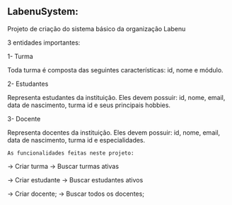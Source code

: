 ## LabenuSystem:

Projeto de criação do sistema básico da organização Labenu 

3 entidades importantes:

1- Turma

Toda turma é composta das seguintes características: id, nome e módulo. 

2- Estudantes

Representa estudantes da instituição. Eles devem possuir: id, nome, email, data de nascimento, turma id e seus principais hobbies.

3- Docente

Representa docentes da instituição. Eles devem possuir: id, nome, email, data de nascimento, turma id e especialidades. 
    
    As funcionalidades feitas neste projeto:

→ Criar turma
→ Buscar turmas ativas


→ Criar estudante
→ Buscar estudantes ativos


→ Criar docente;
→ Buscar todos os docentes;

